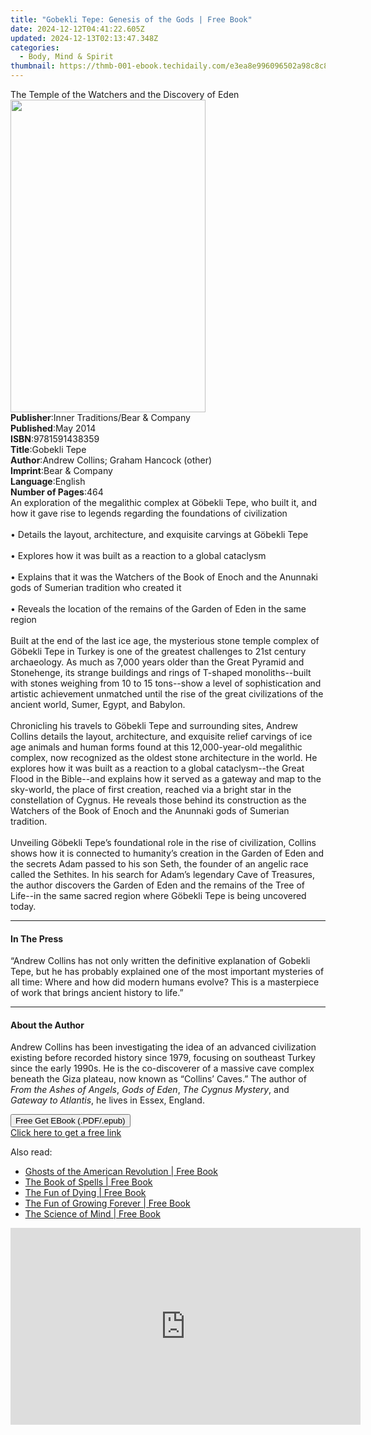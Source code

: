 ```yaml
---
title: "Gobekli Tepe: Genesis of the Gods | Free Book"
date: 2024-12-12T04:41:22.605Z
updated: 2024-12-13T02:13:47.348Z
categories:
  - Body, Mind & Spirit
thumbnail: https://thmb-001-ebook.techidaily.com/e3ea8e996096502a98c8c88dd20a1e0d3ef6a2bb299d09db0a2250b174a47c6e.jpg
---
```

<main id="book-container">
  <div class="flex flex-col">
    <div class="book-brief flex-1 py-6 px-4 sm:p-6 md:py-10 md:px-8">
      <!-- brief-->
      <div class="book-brief-main">
        The Temple of the Watchers and the Discovery of Eden
      </div>
    </div>
    <div
      class="book-meta-info flex-1 grid gap-4 col-start-1 col-end-3 row-start-1 sm:mb-6 sm:grid-cols-4 lg:gap-6 lg:col-start-2 lg:row-end-6 lg:row-span-6 lg:mb-0"
    >
      <div
        class="book-meta-info-left place-content-center mt-4 p-4 text-sm leading-6 col-start-2 col-span-2 dark:text-slate-400"
      >
        <img
          class="w-full h-500 object-cover rounded-lg sm:h-255 sm:col-span-2 lg:col-span-full"
          src="https://img-001-ebook.techidaily.com/5b589d3201a0ce207dd7151d36ca507b50e53c485926974d28655986c41563b7.jpg"
          alt=""
          width="312"
          height="500"
        />
      </div>
      <div
        class="book-meta-info-right mt-2 col-start-1 row-start-2 col-span-3 self-center"
      >
        <!-- meta data  -->
        <div class="flex flex-col px-4 md:px-8">
          <div class="flex-1">
            <strong>Publisher</strong>:<span class="px-2"
              >Inner Traditions/Bear &amp; Company</span
            >
          </div>
          <div class="flex-1">
            <strong>Published</strong>:<span class="px-2">May 2014</span>
          </div>
          <div class="flex-1">
            <strong>ISBN</strong>:<span class="px-2">9781591438359</span>
          </div>
          <div class="flex-1">
            <strong>Title</strong>:<span class="px-2">Gobekli Tepe</span>
          </div>
          <div class="flex-1">
            <strong>Author</strong>:<span class="px-2"
              >Andrew Collins; Graham Hancock (other)</span
            >
          </div>
          <div class="flex-1">
            <strong>Imprint</strong>:<span class="px-2"
              >Bear &amp; Company</span
            >
          </div>
          <div class="flex-1">
            <strong>Language</strong>:<span class="px-2">English</span>
          </div>
          <div class="flex-1">
            <strong>Number of Pages</strong>:<span class="px-2">464</span>
          </div>
        </div>
      </div>
    </div>
    <div class="book-description flex-1 py-6 px-4 sm:p-6 md:py-10 md:px-8">
      <div class="book-description-main">
        <div accordion-content="" id="description">
          An exploration of the megalithic complex at Göbekli Tepe, who built
          it, and how it gave rise to legends regarding the foundations of
          civilization <br />
          <br />• Details the layout, architecture, and exquisite carvings at
          Göbekli Tepe <br />
          <br />• Explores how it was built as a reaction to a global cataclysm
          <br />
          <br />• Explains that it was the Watchers of the Book of Enoch and the
          Anunnaki gods of Sumerian tradition who created it <br />
          <br />• Reveals the location of the remains of the Garden of Eden in
          the same region <br />
          <br />Built at the end of the last ice age, the mysterious stone
          temple complex of Göbekli Tepe in Turkey is one of the greatest
          challenges to 21st century archaeology. As much as 7,000 years older
          than the Great Pyramid and Stonehenge, its strange buildings and rings
          of T-shaped monoliths--built with stones weighing from 10 to 15
          tons--show a level of sophistication and artistic achievement
          unmatched until the rise of the great civilizations of the ancient
          world, Sumer, Egypt, and Babylon. <br />
          <br />Chronicling his travels to Göbekli Tepe and surrounding sites,
          Andrew Collins details the layout, architecture, and exquisite relief
          carvings of ice age animals and human forms found at this
          12,000-year-old megalithic complex, now recognized as the oldest stone
          architecture in the world. He explores how it was built as a reaction
          to a global cataclysm--the Great Flood in the Bible--and explains how
          it served as a gateway and map to the sky-world, the place of first
          creation, reached via a bright star in the constellation of Cygnus. He
          reveals those behind its construction as the Watchers of the Book of
          Enoch and the Anunnaki gods of Sumerian tradition. <br />
          <br />Unveiling Göbekli Tepe’s foundational role in the rise of
          civilization, Collins shows how it is connected to humanity’s creation
          in the Garden of Eden and the secrets Adam passed to his son Seth, the
          founder of an angelic race called the Sethites. In his search for
          Adam’s legendary Cave of Treasures, the author discovers the Garden of
          Eden and the remains of the Tree of Life--in the same sacred region
          where Göbekli Tepe is being uncovered today.
        </div>
        <div class="accordion-fader"></div>
      </div>
    </div>
    <div class="book-excerpts flex-1 py-6 px-4 sm:p-6 md:py-10 md:px-8">
      <!-- excerpts-->
      <div class="book-excerpts-main">
        <hr />
        <h4 class="placeholder placeholder-heading">
          <span>In The Press</span>
        </h4>
        <p>
          “Andrew Collins has not only written the definitive explanation of
          Gobekli Tepe, but he has probably explained one of the most important
          mysteries of all time: Where and how did modern humans evolve? This is
          a masterpiece of work that brings ancient history to life.”
        </p>
      </div>
    </div>
    <div class="book-about-author flex-1 py-6 px-4 sm:p-6 md:py-10 md:px-8">
      <!-- about author-->
      <div class="book-main-author-main">
        <hr />
        <h4 class="placeholder placeholder-heading">
          <span>About the Author</span>
        </h4>
        <p>
          Andrew Collins has been investigating the idea of an advanced
          civilization existing before recorded history since 1979, focusing on
          southeast Turkey since the early 1990s. He is the co-discoverer of a
          massive cave complex beneath the Giza plateau, now known as “Collins’
          Caves.” The author of <i>From the Ashes of Angels</i>,
          <i>Gods of Eden</i>, <i>The Cygnus Mystery</i>, and
          <i>Gateway to Atlantis</i>, he lives in Essex, England.
        </p>
      </div>
    </div>
    <div class="book-free-get flex-1 py-6 px-4 sm:p-6 md:py-10 md:px-8">
      <button
        id="btn-free-get"
        class="bg-blue-500 hover:bg-blue-700 text-white font-bold py-2 px-4 rounded"
      >
        Free Get EBook (.PDF/.epub)
      </button>
      <div id="countdown-display" class="px-2 text-lg mt-2"></div>
      <a
        id="free-link"
        class="hidden bg-blue-500 hover:bg-blue-700 text-white font-bold py-2 px-4 rounded"
        href="https://www.ebooks.com/en-us/book/95782324/gobekli-tepe-genesis-of-the-gods/andrew-collins/"
        target="_blank"
        >Click here to get a free link</a
      >
    </div>
    <script>
      let countdownTime = 0;
      let countdownInterval = null;
      document
        .getElementById('btn-free-get')
        .addEventListener('click', startCountdown);
      function startCountdown() {
        countdownTime = new Date().getTime() + 60000 * 3;
        countdownInterval = setInterval(updateCountdown, 1000);
        document.getElementById('btn-free-get').disabled = true;
        document
          .getElementById('btn-free-get')
          .classList.add('bg-gray-500', 'cursor-not-allowed');
      }
      function updateCountdown() {
        let currentTime = new Date().getTime();
        let timeLeft = countdownTime - currentTime;
        let secondsLeft = Math.floor(timeLeft / 1000);
        document.getElementById('countdown-display').innerHTML =
          `Remaining time: ${secondsLeft} seconds.`;
        if (secondsLeft <= 0) {
          clearInterval(countdownInterval);
          document.getElementById('btn-free-get').classList.add('hidden');
          document.getElementById('free-link').classList.remove('hidden');
          document.getElementById('countdown-display').innerHTML = '';
        }
      }
    </script>
  </div>
</main>

<ins class="adsbygoogle"
      style="display:block"
      data-ad-client="ca-pub-7571918770474297"
      data-ad-slot="8358498916"
      data-ad-format="auto"
      data-full-width-responsive="true"></ins>
    

<span class="atpl-alsoreadstyle">Also read:</span>
<div><ul>
<li><a href="https://novels-ebooks.techidaily.com/210380668-9781493051755-ghosts-of-the-american-revolution/"><u>Ghosts of the American Revolution | Free Book</u></a></li>
<li><a href="https://novels-ebooks.techidaily.com/210380762-9781398817470-the-book-of-spells/"><u>The Book of Spells | Free Book</u></a></li>
<li><a href="https://novels-ebooks.techidaily.com/210380502-9781737410614-the-fun-of-dying/"><u>The Fun of Dying | Free Book</u></a></li>
<li><a href="https://novels-ebooks.techidaily.com/210380528-9781737410652-the-fun-of-growing-forever/"><u>The Fun of Growing Forever | Free Book</u></a></li>
<li><a href="https://novels-ebooks.techidaily.com/210380404-9781420976908-the-science-of-mind/"><u>The Science of Mind | Free Book</u></a></li>
</ul></div>

<!-- affiliate ads begin -->
<iframe width="560" height="315" src="https://www.youtube.com/embed/JAkb8Bv3AU4?si=2rHwnZYTzTLieKgY" title="YouTube video player" frameborder="0" allow="accelerometer; autoplay; clipboard-write; encrypted-media; gyroscope; picture-in-picture; web-share" referrerpolicy="strict-origin-when-cross-origin" allowfullscreen></iframe>
<!-- affiliate ads end -->

